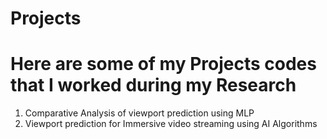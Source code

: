 # Projects
# Here are some of my Projects codes that I worked during my Research
1) Comparative Analysis of viewport prediction using MLP
2) Viewport prediction for Immersive video streaming using AI Algorithms

